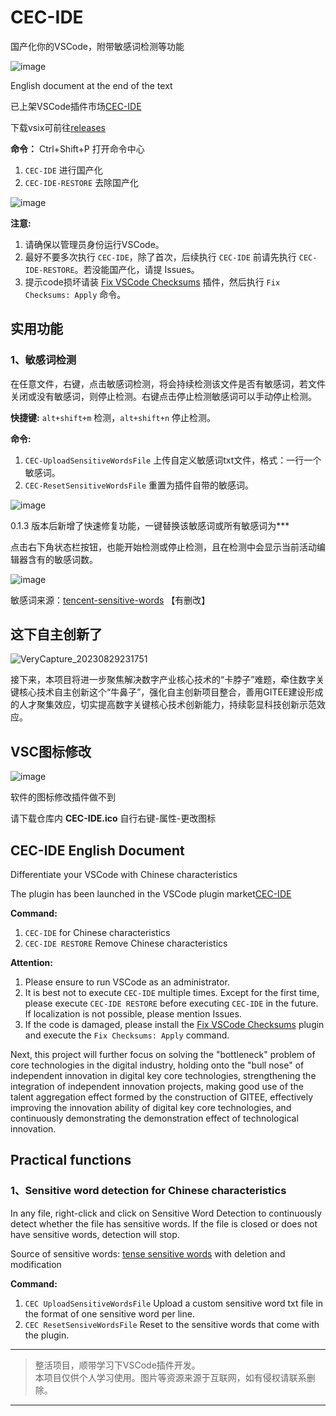 # CEC-IDE

国产化你的VSCode，附带敏感词检测等功能

![image](https://github.com/qxchuckle/vsc-cec-ide/assets/55614189/e78c4a3a-f8b7-47d0-9971-fdc4ffff2ed8)

English document at the end of the text

已上架VSCode插件市场[CEC-IDE](https://marketplace.visualstudio.com/items?itemName=qcqx.cec-ide)

下载vsix可前往[releases](https://github.com/qxchuckle/vsc-cec-ide/releases)

**命令：** Ctrl+Shift+P 打开命令中心
1. `CEC-IDE` 进行国产化
2. `CEC-IDE-RESTORE` 去除国产化

![image](https://github.com/qxchuckle/vsc-cec-ide/assets/55614189/712346f4-61e5-4118-a650-cfab5bcfebcc)

**注意:**
1. 请确保以管理员身份运行VSCode。
2. 最好不要多次执行 `CEC-IDE`，除了首次，后续执行 `CEC-IDE` 前请先执行 `CEC-IDE-RESTORE`。若没能国产化，请提 Issues。
3. 提示code损坏请装 [Fix VSCode Checksums](https://marketplace.visualstudio.com/items?itemName=lehni.vscode-fix-checksums) 插件，然后执行 `Fix Checksums: Apply` 命令。

## 实用功能

### 1、敏感词检测 

在任意文件，右键，点击敏感词检测，将会持续检测该文件是否有敏感词，若文件关闭或没有敏感词，则停止检测。右键点击停止检测敏感词可以手动停止检测。

**快捷键:** `alt+shift+m` 检测，`alt+shift+n` 停止检测。

**命令:**
1. `CEC-UploadSensitiveWordsFile` 上传自定义敏感词txt文件，格式：一行一个敏感词。
2. `CEC-ResetSensitiveWordsFile` 重置为插件自带的敏感词。

![image](https://github.com/qxchuckle/vsc-cec-ide/assets/55614189/49e49ff2-8db6-4dac-ba3b-94899db3e226)

0.1.3 版本后新增了快速修复功能，一键替换该敏感词或所有敏感词为***

点击右下角状态栏按钮，也能开始检测或停止检测，且在检测中会显示当前活动编辑器含有的敏感词数。

![image](https://github.com/qxchuckle/vsc-cec-ide/assets/55614189/ecfaa61c-d369-446b-9ec6-7e2b8f559ee7)

敏感词来源：[tencent-sensitive-words](https://github.com/cjh0613/tencent-sensitive-words) 【有删改】

## 这下自主创新了

![VeryCapture_20230829231751](https://github.com/qxchuckle/vsc-cec-ide/assets/55614189/04f3848a-cb7d-4f90-b4ca-7f699d742edf)

接下来，本项目将进一步聚焦解决数字产业核心技术的“卡脖子”难题，牵住数字关键核心技术自主创新这个“牛鼻子”，强化自主创新项目整合，善用GITEE建设形成的人才聚集效应，切实提高数字关键核心技术创新能力，持续彰显科技创新示范效应。

## VSC图标修改

![image](https://github.com/qxchuckle/vsc-cec-ide/assets/55614189/984daf13-e4e9-4658-b44a-caa97e57ecba)

软件的图标修改插件做不到

请下载仓库内 **CEC-IDE.ico** 自行右键-属性-更改图标

## CEC-IDE English Document

Differentiate your VSCode with Chinese characteristics

The plugin has been launched in the VSCode plugin market[CEC-IDE](https://marketplace.visualstudio.com/items?itemName=qcqx.cec-ide)

**Command:**
1. `CEC-IDE` for Chinese characteristics
2. `CEC-IDE RESTORE` Remove Chinese characteristics

**Attention:**
1. Please ensure to run VSCode as an administrator.
2. It is best not to execute `CEC-IDE` multiple times. Except for the first time, please execute `CEC-IDE RESTORE` before executing `CEC-IDE` in the future. If localization is not possible, please mention Issues.
3. If the code is damaged, please install the [Fix VSCode Checksums](https://marketplace.visualstudio.com/items?itemName=lehni.vscode-fix-checksums) plugin and execute the `Fix Checksums: Apply` command.

Next, this project will further focus on solving the "bottleneck" problem of core technologies in the digital industry, holding onto the "bull nose" of independent innovation in digital key core technologies, strengthening the integration of independent innovation projects, making good use of the talent aggregation effect formed by the construction of GITEE, effectively improving the innovation ability of digital key core technologies, and continuously demonstrating the demonstration effect of technological innovation.

## Practical functions

### 1、Sensitive word detection for Chinese characteristics

In any file, right-click and click on Sensitive Word Detection to continuously detect whether the file has sensitive words. If the file is closed or does not have sensitive words, detection will stop.

Source of sensitive words: [tense sensitive words](https://github.com/cjh0613/tencent-sensitive-words) with deletion and modification

**Command:**
1. `CEC UploadSensitiveWordsFile` Upload a custom sensitive word txt file in the format of one sensitive word per line.
2. `CEC ResetSensiveWordsFile` Reset to the sensitive words that come with the plugin.

***

> 整活项目，顺带学习下VSCode插件开发。  
> 本项目仅供个人学习使用。图片等资源来源于互联网，如有侵权请联系删除。

***

